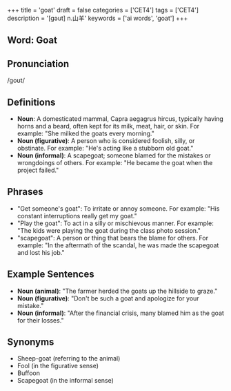 +++
title = 'goat'
draft = false
categories = ['CET4']
tags = ['CET4']
description = '[gəut] n.山羊'
keywords = ['ai words', 'goat']
+++

## Word: Goat

## Pronunciation
/ɡoʊt/

## Definitions
- **Noun**: A domesticated mammal, Capra aegagrus hircus, typically having horns and a beard, often kept for its milk, meat, hair, or skin. For example: "She milked the goats every morning."
- **Noun (figurative)**: A person who is considered foolish, silly, or obstinate. For example: "He's acting like a stubborn old goat."
- **Noun (informal)**: A scapegoat; someone blamed for the mistakes or wrongdoings of others. For example: "He became the goat when the project failed."

## Phrases
- "Get someone's goat": To irritate or annoy someone. For example: "His constant interruptions really get my goat."
- "Play the goat": To act in a silly or mischievous manner. For example: "The kids were playing the goat during the class photo session."
- "scapegoat": A person or thing that bears the blame for others. For example: "In the aftermath of the scandal, he was made the scapegoat and lost his job."

## Example Sentences
- **Noun (animal)**: "The farmer herded the goats up the hillside to graze."
- **Noun (figurative)**: "Don't be such a goat and apologize for your mistake."
- **Noun (informal)**: "After the financial crisis, many blamed him as the goat for their losses."

## Synonyms
- Sheep-goat (referring to the animal)
- Fool (in the figurative sense)
- Buffoon
- Scapegoat (in the informal sense)
